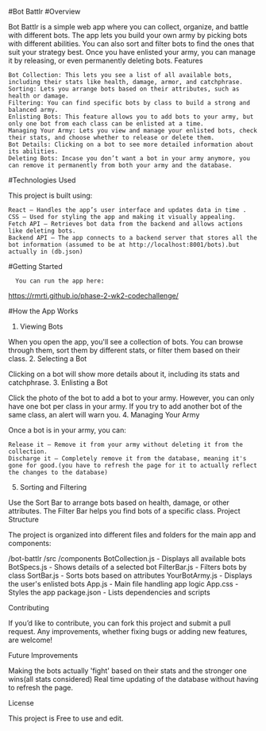 #Bot Battlr
#Overview

Bot Battlr is a simple web app where you can collect, organize, and battle with different bots. The app lets you build your own army by picking bots with different abilities. You can also sort and filter bots to find the ones that suit your strategy best. Once you have enlisted your army, you can manage it by  releasing, or even permanently deleting bots.
Features

    Bot Collection: This lets you see a list of all available bots, including their stats like health, damage, armor, and catchphrase.
    Sorting: Lets you arrange bots based on their attributes, such as health or damage.
    Filtering: You can find specific bots by class to build a strong and balanced army.
    Enlisting Bots: This feature allows you to add bots to your army, but only one bot from each class can be enlisted at a time.
    Managing Your Army: Lets you view and manage your enlisted bots, check their stats, and choose whether to release or delete them.
    Bot Details: Clicking on a bot to see more detailed information about its abilities.
    Deleting Bots: Incase you don’t want a bot in your army anymore, you can remove it permanently from both your army and the database.

#Technologies Used

This project is built using:

    React – Handles the app’s user interface and updates data in time .
    CSS – Used for styling the app and making it visually appealing.
    Fetch API – Retrieves bot data from the backend and allows actions like deleting bots.
    Backend API – The app connects to a backend server that stores all the bot information (assumed to be at http://localhost:8001/bots).but actually in (db.json)

#Getting Started

      You can run the app here: 
      
https://rmrti.github.io/phase-2-wk2-codechallenge/

#How the App Works
1. Viewing Bots

When you open the app, you'll see a collection of bots. You can browse through them, sort them by different stats, or filter them based on their class.
2. Selecting a Bot

Clicking on a bot will show more details about it, including its stats and catchphrase.
3. Enlisting a Bot

Click the photo of the bot to add a bot to your army. However, you can only have one bot per class in your army. If you try to add another bot of the same class, an alert will warn you.
4. Managing Your Army

Once a bot is in your army, you can:

    Release it – Remove it from your army without deleting it from the collection.
    Discharge it – Completely remove it from the database, meaning it's gone for good.(you have to refresh the page for it to actually reflect the changes to the database)

5. Sorting and Filtering

Use the Sort Bar to arrange bots based on health, damage, or other attributes. The Filter Bar helps you find bots of a specific class.
Project Structure

The project is organized into different files and folders for the main app and components:

/bot-battlr
  /src
    /components
      BotCollection.js   - Displays all available bots
      BotSpecs.js        - Shows details of a selected bot
      FilterBar.js       - Filters bots by class
      SortBar.js         - Sorts bots based on attributes
      YourBotArmy.js     - Displays the user's enlisted bots
    App.js               - Main file handling app logic
    App.css              - Styles the app
  package.json           - Lists dependencies and scripts

Contributing

If you’d like to contribute, you can fork this project and submit a pull request. Any improvements, whether fixing bugs or adding new features, are welcome!

Future Improvements

Making the bots actually 'fight' based on their stats and the stronger one wins(all stats considered)
Real time updating of the database without having to refresh the page.

License

This project is Free to use and edit. 
